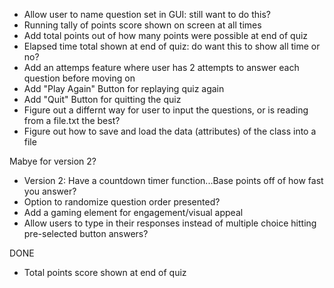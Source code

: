 - Allow user to name question set in GUI: still want to do this?
- Running tally of points score shown on screen at all times
- Add total points out of how many points were possible at end of quiz
- Elapsed time total shown at end of quiz: do want this to show all time or no?
- Add an attemps feature where user has 2 attempts to answer each question before moving on
- Add "Play Again" Button for replaying quiz again
- Add "Quit" Button for quitting the quiz
- Figure out a differnt way for user to input the questions, or is reading from a file.txt the best?
- Figure out how to save and load the data (attributes) of the class into a file

Mabye for version 2?
- Version 2: Have a countdown timer function...Base points off of how fast you answer?
- Option to randomize question order presented?
- Add a gaming element for engagement/visual appeal
- Allow users to type in their responses instead of multiple choice hitting pre-selected button answers?


DONE
- Total points score shown at end of quiz
